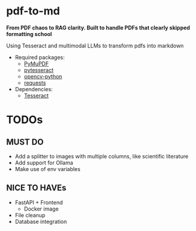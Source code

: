 # pdf-to-md
**From PDF chaos to RAG clarity. Built to handle PDFs that clearly skipped formatting school**

Using Tesseract and multimodal LLMs to transform pdfs into markdown
- Required packages:
    - [PyMuPDF](https://github.com/pymupdf/PyMuPDF)
    - [pytesseract](https://github.com/h/pytesseract)
    - [opencv-python](https://github.com/opencv/opencv-python)
    - [requests](https://pypi.org/project/requests/)
- Dependencies:
    - [Tesseract](https://github.com/tesseract-ocr/tesseract)

# TODOs
## MUST DO
- Add a splitter to images with multiple columns, like scientific literature
- Add support for Ollama
- Make use of env variables

## NICE TO HAVEs
- FastAPI + Frontend
    - Docker image
- File cleanup
- Database integration
